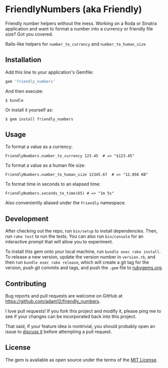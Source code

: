 # FriendlyNumbers (aka Friendly)

Friendly number helpers without the mess. Working on a Roda or Sinatra application
and want to format a number into a currency or friendly file size? Got you covered.

Rails-like helpers for `number_to_currency` and `number_to_human_size`

## Installation

Add this line to your application's Gemfile:

```ruby
gem 'friendly_numbers'
```

And then execute:

    $ bundle

Or install it yourself as:

    $ gem install friendly_numbers

## Usage

To format a value as a currency:

    FriendlyNumbers.number_to_currency 123.45  # => "$123.45"

To format a value as a human file size:

    FriendlyNumbers.number_to_human_size 12345.67  # => "12.056 KB"

To format time in seconds to an elapsed time:

    FriendlyNumbers.seconds_to_time(65) # => "1m 5s"

Also conveniently aliased under the `Friendly` namespace.

## Development

After checking out the repo, run `bin/setup` to install dependencies. Then, run
`rake test` to run the tests. You can also run `bin/console` for an interactive
prompt that will allow you to experiment.

To install this gem onto your local machine, run `bundle exec rake install`. To
release a new version, update the version number in `version.rb`, and then run
`bundle exec rake release`, which will create a git tag for the version, push git
commits and tags, and push the `.gem` file to [rubygems.org](https://rubygems.org).

## Contributing

Bug reports and pull requests are welcome on GitHub at https://github.com/adam12/friendly_numbers.

I love pull requests! If you fork this project and modify it, please ping me to see
if your changes can be incorporated back into this project.

That said, if your feature idea is nontrivial, you should probably open an issue to
[discuss it](http://www.igvita.com/2011/12/19/dont-push-your-pull-requests/)
before attempting a pull request.

## License

The gem is available as open source under the terms of the [MIT License](http://opensource.org/licenses/MIT).

